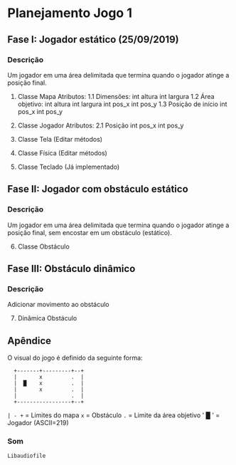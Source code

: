 # Planejamento Jogo 1

## Fase I: Jogador estático (25/09/2019)

  ### Descrição
  Um jogador em uma área delimitada que termina quando o jogador atinge a posição final.

  1. Classe Mapa
    Atributos:
    1.1 Dimensões:
        int altura
        int largura
    1.2 Área objetivo:
        int altura
        int largura
        int pos_x
        int pos_y
    1.3 Posição de início
        int pos_x
        int pos_y

  2. Classe Jogador
    Atributos:
    2.1 Posição
        int pos_x
        int pos_y

  3. Classe Tela
    (Editar métodos)

  4. Classe Física
    (Editar métodos)
  
  5. Classe Teclado
    (Já implementado)

## Fase II: Jogador com obstáculo estático

  ### Descrição
  Um jogador em uma área delimitada que termina quando o jogador atinge a posição final, sem
  encostar em um obstáculo (estático).

  6. Classe Obstáculo

## Fase III: Obstáculo dinâmico

  ### Descrição
  Adicionar movimento ao obstáculo

  7. Dinâmica Obstáculo

## Apêndice

O visual do jogo é definido da seguinte forma:

```
  +-------+---------+--+
  |       x         .  |
  |  █    x         .  |
  |       x         .  |
  |                 .  |
  +-----------------+--+
```

` | - + ` = Limites do mapa
` x `     = Obstáculo
` . `     = Limite da área objetivo
' █ '     = Jogador (ASCII=219)


### Som
    Libaudiofile
